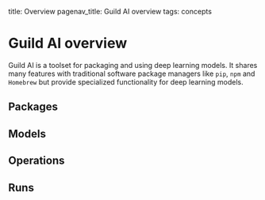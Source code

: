 title: Overview
pagenav_title: Guild AI overview
tags: concepts

# Guild AI overview

Guild AI is a toolset for packaging and using deep learning models. It
shares many features with traditional software package managers like
`pip`, `npm` and `Homebrew` but provide specialized functionality for
deep learning models.

## Packages

## Models

## Operations

## Runs
